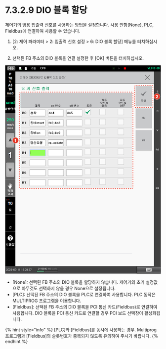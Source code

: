 ﻿# 7.3.2.9 DIO 블록 할당

제어기의 범용 입출력 신호를 사용하는 방법을 설정합니다. 사용 안함\(None\), PLC, Fieldbus에 연결하여 사용할 수 있습니다.

1.	\[2: 제어 파라미터 &gt; 2: 입출력 신호 설정 &gt; 6: DIO 블록 할당\] 메뉴를 터치하십시오.

2.	선택된 FB 주소의 DIO 블록을 연결 설정한 후 \[OK\] 버튼을 터치하십시오.

![](../../../_assets/image_45.png)

* \[None\]: 선택된 FB 주소의 DIO 블록을 할당하지 않습니다. 제어기의 초기 설정값으로 아무것도 선택하지 않을 경우 None으로 설정됩니다.
* \[PLC\]: 선택된 FB 주소의 DIO 블록을 PLC로 연결하여 사용합니다. PLC 동작은 MULTIPROG 프로그램을 이용합니다.
* \[Fieldbus\]: 선택된 FB 주소의 DIO 블록을 PCI 통신 카드\(Fieldbus\)로 연결하여 사용합니다. DIO 블록을 PCI 통신 카드로 연결할 경우 PCI 보드 선택창이 활성화됩니다.

{% hint style="info" %}
\[PLC\]와 \[Fieldbus\]를 동시에 사용하는 경우. Multiprog 프로그램과 \[Fieldbus\]의 슬롯번호가 중복되지 않도록 유의하여 주시기 바랍니다.
{% endhint %}



